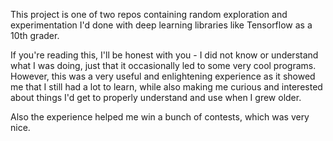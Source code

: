 This project is one of two repos containing random exploration and experimentation I'd done with deep learning libraries like Tensorflow as a 10th grader.

If you're reading this, I'll be honest with you - I did not know or understand what I was doing, just that it occasionally led to some very cool programs. However, 
this was a very useful and enlightening experience as it showed me that I still had a lot to learn, while also making me curious and interested about things
I'd get to properly understand and use when I grew older.

Also the experience helped me win a bunch of contests, which was very nice.
